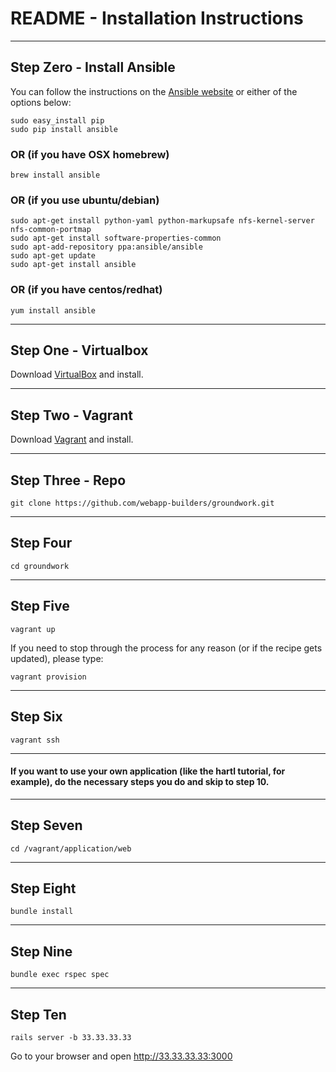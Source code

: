 # README - Installation Instructions

---------------------------------

## Step Zero - Install Ansible

You can follow the instructions on the [Ansible website](http://docs.ansible.com/intro_installation.html#installing-the-control-machine) or either of the options below:

```
sudo easy_install pip
sudo pip install ansible
```

### OR (if you have OSX homebrew)

```
brew install ansible
```

### OR (if you use ubuntu/debian)

```
sudo apt-get install python-yaml python-markupsafe nfs-kernel-server nfs-common-portmap
sudo apt-get install software-properties-common
sudo apt-add-repository ppa:ansible/ansible
sudo apt-get update
sudo apt-get install ansible
```

### OR (if you have centos/redhat)

```
yum install ansible
```

---------------------------------

## Step One - Virtualbox

Download [VirtualBox](https://www.virtualbox.org/wiki/Downloads) and install.

---------------------------------

## Step Two - Vagrant

Download [Vagrant](http://www.vagrantup.com/downloads) and install.

---------------------------------

## Step Three - Repo

```
git clone https://github.com/webapp-builders/groundwork.git
```

---------------------------------

## Step Four

```
cd groundwork
```

---------------------------------

## Step Five

```
vagrant up
```

If you need to stop through the process for any reason (or if the recipe gets updated), please type:

```
vagrant provision
```

---------------------------------

## Step Six

```
vagrant ssh
```

---------------------------------

#### If you want to use your own application (like the hartl tutorial, for example), do the necessary steps you do and skip to step 10.

---------------------------------

## Step Seven

```
cd /vagrant/application/web
```

---------------------------------

## Step Eight

```
bundle install
```

---------------------------------

## Step Nine

```
bundle exec rspec spec
```

---------------------------------

## Step Ten

```
rails server -b 33.33.33.33
```

Go to your browser and open http://33.33.33.33:3000
